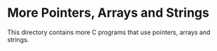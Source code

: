 # More Pointers, Arrays and Strings
This directory contains more C programs that use pointers, arrays and strings.
